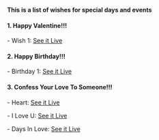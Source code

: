**This is a list of wishes for special days and events**
<br>
<h4 dir="auto">1. Happy Valentine!!!</h4>
<p dir="auto">- Wish 1: <a href="https://khuongnc.github.io/ValentineWish/" rel="nofollow">See it Live</a></p>
<h4 dir="auto">2. Happy Birthday!!!</h4>
<p dir="auto">- Birthday 1: <a href="https://khuongnc.github.io/HappyBirthday/" rel="nofollow">See it Live</a></p>
<h4 dir="auto">3. Confess Your Love To Someone!!!</h4>
<p dir="auto">- Heart: <a href="https://khuongnc.github.io/ConfessYourLove_Heart/" rel="nofollow">See it Live</a></p>
<p dir="auto">- I Love U: <a href="https://khuongnc.github.io/ConfessYourLove_ILoveU/" rel="nofollow">See it Live</a></p>
<p dir="auto">- Days In Love: <a href="https://khuongnc.github.io/ConfessYourLove_DaysInLove/" rel="nofollow">See it Live</a></p>

